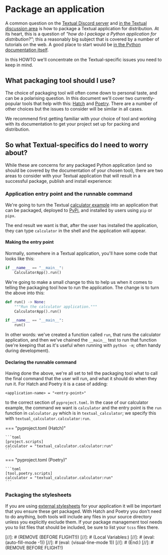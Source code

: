 # Package an application

A common question on the [Textual Discord server](https://discord.gg/Enf6Z3qhVr) and [in the Textual discussion area](https://github.com/Textualize/textual/discussions) is how to package a Textual application for distribution. At its heart, this is a question of *"how do I package a Python application for distribution?"*; this a reasonably big subject that is covered by a number of tutorials on the web. A good place to start would be [in the Python documentation itself](https://packaging.python.org/en/latest/overview/).

In this HOWTO we'll concentrate on the Textual-specific issues you need to keep in mind.

## What packaging tool should I use?

The choice of packaging tool will often come down to personal taste, and can be a polarising question. In this document we'll cover two currently-popular tools that help with this: [Hatch](https://hatch.pypa.io/latest/) and [Poetry](https://python-poetry.org/). There are a number of other choices but the issues to consider will be similar in all cases.

We recommend first getting familiar with your choice of tool and working with its documentation to get your project set up for packing and distribution.

## So what Textual-specifics do I need to worry about?

While these are concerns for any packaged Python application (and so should be covered by the documentation of your chosen tool), there are two areas to consider with your Textual application that will result in a successful package, publish and install experience:

### Application entry point and the runnable command

We're going to turn the Textual [calculator example](https://github.com/Textualize/textual/blob/main/examples/calculator.py) into an application that can be packaged, deployed to [PyPi](https://pypi.org/), and installed by users using `pip` or `pipx`.

The end result we want is that, after the user has installed the application, they can type `calculator` in the shell and the application will appear.

#### Making the entry point

Normally, somewhere in a Textual application, you'll have some code that looks like this:

```python
if __name__ == "__main__":
    CalculatorApp().run()
```

We're going to make a small change to this to help us when it comes to telling the packaging tool how to run the application. The change is to turn the above into this:

```python
def run() -> None:
    """Run the calculator application."""
    CalculatorApp().run()

if __name__ == "__main__":
    run()
```

In other words: we've created a function called `run`, that runs the calculator application, and then we've chained the `__main__` test to run that function (we're keeping that as it's useful when running with `python -m`; often handy during development).

#### Declaring the runnable command

Having done the above, we're all set to tell the packaging tool what to call the final command that the user will run, and what it should do when they run it. For Hatch and Poetry it is a case of adding:

```
<application-name> = "<entry-point>"
```

to the correct section of `pyproject.toml`. In the case of our calculator example, the command we want is `calculator` and the entry point is the `run` function in `calculator.py` which is in `textual_calculator`; we specify this with `textual_calculator.calculator:run`.

=== "pyproject.toml (Hatch)"

    ```toml
    [project.scripts]
    calculator = "textual_calculator.calculator:run"
    ```

=== "pyproject.toml (Poetry)"

    ```toml
    [tool.poetry.scripts]
    calculator = "textual_calculator.calculator:run"
    ```

### Packaging the stylesheets

If you are using [external stylesheets](/guide/CSS/#stylesheets) for your application it will be important that you ensure these get packaged. With Hatch and Poetry you don't need to do anything, both tools will include any files in your source directory unless you explicitly exclude them. If your package management tool needs you to list files that should be included, be sure to list your `tcss` files there.

[//]: # (REMOVE (BEFORE FLIGHT!))
[//]: # (Local Variables:)
[//]: # (eval: (auto-fill-mode -1))
[//]: # (eval: (visual-line-mode 1))
[//]: # (End:)
[//]: # (REMOVE BEFORE FLIGHT!)
